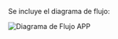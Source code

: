 Se incluye  el diagrama de flujo:

![Diagrama de Flujo APP](https://github.com/user-attachments/assets/79c449ac-f3c9-4f60-af03-9d716dd75991)
